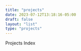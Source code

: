 ```yaml
---
title: "projects"
date: 2023-07-12T13:18:16-05:00
draft: false
layout: "list"
type: "projects"
---
```


Projects Index
